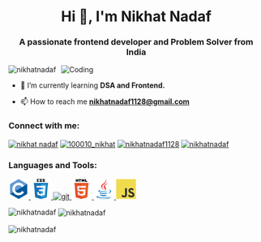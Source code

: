 <h1 align="center">Hi 👋, I'm Nikhat Nadaf</h1>
<h3 align="center">A passionate frontend developer and Problem Solver from India</h3>
<img align="right" alt="Coding" width="400" src="https://i.gifer.com/origin/bc/bca56ffe4a6e2910237482982aa856fe_w200.gif">
<p align="left"> <img src="https://komarev.com/ghpvc/?username=nikhatnadaf&label=Profile%20views&color=0e75b6&style=flat" alt="nikhatnadaf" /> </p>

- 🌱 I’m currently learning **DSA and Frontend.**

- 📫 How to reach me **nikhatnadaf1128@gmail.com**

<h3 align="left">Connect with me:</h3>
<p align="left">
<a href="https://linkedin.com/in/nikhat nadaf" target="blank"><img align="center" src="https://raw.githubusercontent.com/rahuldkjain/github-profile-readme-generator/master/src/images/icons/Social/linked-in-alt.svg" alt="nikhat nadaf" height="30" width="40" /></a>
<a href="https://instagram.com/100010_nikhat" target="blank"><img align="center" src="https://raw.githubusercontent.com/rahuldkjain/github-profile-readme-generator/master/src/images/icons/Social/instagram.svg" alt="100010_nikhat" height="30" width="40" /></a>
<a href="https://www.leetcode.com/nikhatnadaf1128" target="blank"><img align="center" src="https://raw.githubusercontent.com/rahuldkjain/github-profile-readme-generator/master/src/images/icons/Social/leet-code.svg" alt="nikhatnadaf1128" height="30" width="40" /></a>
<a href="https://auth.geeksforgeeks.org/user/nikhatnadaf" target="blank"><img align="center" src="https://raw.githubusercontent.com/rahuldkjain/github-profile-readme-generator/master/src/images/icons/Social/geeks-for-geeks.svg" alt="nikhatnadaf" height="30" width="40" /></a>
</p>

<h3 align="left">Languages and Tools:</h3>
<p align="left"> <a href="https://www.cprogramming.com/" target="_blank" rel="noreferrer"> <img src="https://raw.githubusercontent.com/devicons/devicon/master/icons/c/c-original.svg" alt="c" width="40" height="40"/> </a> <a href="https://www.w3schools.com/css/" target="_blank" rel="noreferrer"> <img src="https://raw.githubusercontent.com/devicons/devicon/master/icons/css3/css3-original-wordmark.svg" alt="css3" width="40" height="40"/> </a> <a href="https://git-scm.com/" target="_blank" rel="noreferrer"> <img src="https://www.vectorlogo.zone/logos/git-scm/git-scm-icon.svg" alt="git" width="40" height="40"/> </a> <a href="https://www.w3.org/html/" target="_blank" rel="noreferrer"> <img src="https://raw.githubusercontent.com/devicons/devicon/master/icons/html5/html5-original-wordmark.svg" alt="html5" width="40" height="40"/> </a> <a href="https://www.java.com" target="_blank" rel="noreferrer"> <img src="https://raw.githubusercontent.com/devicons/devicon/master/icons/java/java-original.svg" alt="java" width="40" height="40"/> </a> <a href="https://developer.mozilla.org/en-US/docs/Web/JavaScript" target="_blank" rel="noreferrer"> <img src="https://raw.githubusercontent.com/devicons/devicon/master/icons/javascript/javascript-original.svg" alt="javascript" width="40" height="40"/> </a> </p>

<p><img align="left" src="https://github-readme-stats.vercel.app/api/top-langs?username=nikhatnadaf&show_icons=true&locale=en&layout=compact" alt="nikhatnadaf" /></p>

<p>&nbsp;<img align="center" src="https://github-readme-stats.vercel.app/api?username=nikhatnadaf&show_icons=true&locale=en" alt="nikhatnadaf" /></p>

<p><img align="center" src="https://github-readme-streak-stats.herokuapp.com/?user=nikhatnadaf&" alt="nikhatnadaf" /></p>


